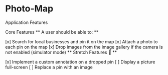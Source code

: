 # Photo-Map
Application Features

Core Features
** A user should be able to: **

[x] Search for local businesses and pin it on the map
[x] Attach a photo to each pin on the map
[x] Drop images from the image gallery if the camera is not enabled (simulator mode)
** Stretch Features 🚀 ** 

[x] Implement a custom annotation on a dropped pin
[ ] Display a picture full-screen
[ ] Replace a pin with an image
